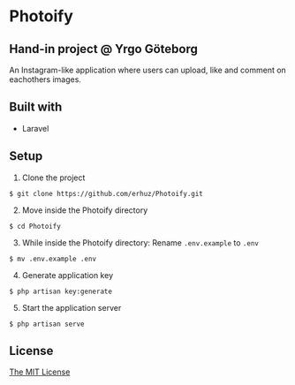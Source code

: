 # Photoify

## Hand-in project @ Yrgo Göteborg
An Instagram-like application where users can upload, like and comment on eachothers images.

## Built with
* Laravel

## Setup
1. Clone the project
```
$ git clone https://github.com/erhuz/Photoify.git
```
2. Move inside the Photoify directory
```
$ cd Photoify
```
3. While inside the Photoify directory: Rename `.env.example` to `.env`
```
$ mv .env.example .env
```
4. Generate application key
```
$ php artisan key:generate
```
5. Start the application server
```
$ php artisan serve
```


## License
[The MIT License](https://opensource.org/licenses/MIT)
